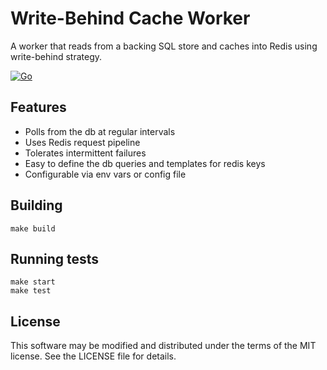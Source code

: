 # Write-Behind Cache Worker

A worker that reads from a backing SQL store and caches into Redis using write-behind strategy.

[![Go](https://github.com/jorgebay/write-behind-cache-worker/actions/workflows/test.yml/badge.svg)](https://github.com/jorgebay/write-behind-cache-worker/actions/workflows/test.yml)

## Features

- Polls from the db at regular intervals
- Uses Redis request pipeline
- Tolerates intermittent failures
- Easy to define the db queries and templates for redis keys
- Configurable via env vars or config file

## Building

```shell
make build
```

## Running tests

```shell
make start
make test
```

## License

This software may be modified and distributed under the terms of the MIT license. See the LICENSE file for details.
